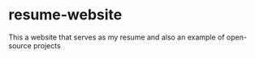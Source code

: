 # resume-website
This a website that serves as my resume and also an example of open-source projects
